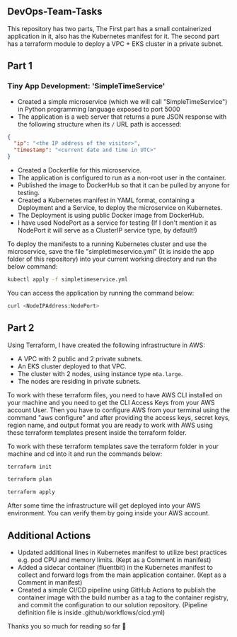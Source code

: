 ## DevOps-Team-Tasks

This repository has two parts, The First part has a small containerized application in it, also has the Kubernetes manifest for it. The second part has a terraform module to deploy a VPC + EKS cluster in a private subnet.

## Part 1

### Tiny App Development: 'SimpleTimeService'

- Created a simple microservice (which we will call "SimpleTimeService") in Python programming language exposed to port 5000
- The application is a web server that returns a pure JSON response with
  the following structure when its `/` URL path is accessed:

```json
{
  "ip": "<the IP address of the visitor>",
  "timestamp": "<current date and time in UTC>"
}
```
- Created a Dockerfile for this microservice.
- The application is configured to run as a non-root user in the container.
- Published the image to DockerHub so that it can be pulled by anyone for testing.
- Created a Kubernetes manifest in YAML format, containing a Deployment and a Service, to deploy the microservice on Kubernetes.
- The Deployment is using public Docker image from DockerHub.
- I have used NodePort as a service for testing (If I don't mention it as NodePort it will serve as a ClusterIP service type, by default!)


To deploy the manifests to a running Kubernetes cluster and use the microservice, save the file "simpletimeservice.yml" (It is inside the app folder of this repository) into your current working directory and run the below command:

```sh
kubectl apply -f simpletimeservice.yml
```
You can access the application by running the command below:

```sh
curl <NodeIPAddress:NodePort>
```

## Part 2

Using Terraform, I have created the following infrastructure in AWS:

- A VPC with 2 public and 2 private subnets.
- An EKS cluster deployed to that VPC.
- The cluster with 2 nodes, using instance type `m6a.large`.
- The nodes are residing in private subnets.

To work with these terraform files, you need to have AWS CLI installed on your machine and you need to get the CLI Access Keys from your AWS account User. Then you have to configure AWS from your terminal using the command "aws configure" and after providing the access keys, secret keys, region name, and output format you are ready to work with AWS using these terraform templates present inside the terraform folder.

To work with these terraform templates save the terraform folder in your machine and cd into it and run the commands below:

```sh
terraform init
```

```sh
terraform plan
```

```sh
terraform apply
```

After some time the infrastructure will get deployed into your AWS environment. You can verify them by going inside your AWS account.

## Additional Actions

- Updated additional lines in Kubernetes manifest to utilize best practices e.g. pod CPU and memory limits. (Kept as a Comment in manifest)
- Added a sidecar container (fluentbit) in the Kubernetes manifest to collect and forward logs from the main application container. (Kept as a Comment in manifest)
- Created a simple CI/CD pipeline using GitHub Actions to publish the container image with the build number as a tag to the container registry, and commit the configuration to our solution repository. (Pipeline definition file is inside .github/workflows/cicd.yml)

Thanks you so much for reading so far 🙏 
